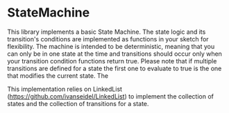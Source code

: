 # StateMachine
This library implements a basic State Machine. The state logic and its transition's conditions are implemented as functions in your sketch for flexibility. The machine is intended to be deterministic, meaning that you can only be in one state at the time and transitions should occur only when your transition condition functions return true. Please note that if multiple transitions are defined for a state the first one to evaluate to true is the one that modifies the current state. The 

This implementation relies on LinkedList (https://github.com/ivanseidel/LinkedList) to implement the collection of states and the collection of transitions for a state.

